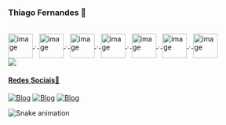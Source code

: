 ### Thiago Fernandes 🤖
<br>

<div>
 <a href="https://github.com/TagFernandes">
 <img align="center" alt="image" height="50" src="https://cdn.jsdelivr.net/gh/devicons/devicon/icons/raspberrypi/raspberrypi-original.svg"> <img align="center" alt="image" height="5" src="https://pngimage.net/wp-content/uploads/2018/06/ponto-branco-png-4.png">
 <img align="center" alt="image" height="50" src="https://cdn.jsdelivr.net/gh/devicons/devicon/icons/arduino/arduino-original-wordmark.svg"> <img align="center" alt="image" height="5" src="https://pngimage.net/wp-content/uploads/2018/06/ponto-branco-png-4.png">
<img align="center" alt="image" height="50" src="https://cdn.jsdelivr.net/gh/devicons/devicon/icons/unity/unity-original-wordmark.svg"> <img align="center" alt="image" height="5" src="https://pngimage.net/wp-content/uploads/2018/06/ponto-branco-png-4.png">
<img align="center" alt="image" height="50" src="https://cdn.jsdelivr.net/gh/devicons/devicon/icons/csharp/csharp-original.svg"> <img align="center" alt="image" height="5" src="https://pngimage.net/wp-content/uploads/2018/06/ponto-branco-png-4.png">
<img align="center" alt="image" height="50" src="https://cdn.jsdelivr.net/gh/devicons/devicon/icons/python/python-original.svg"> <img align="center" alt="image" height="5" src="https://pngimage.net/wp-content/uploads/2018/06/ponto-branco-png-4.png">
<img align="center" alt="image" height="50" src="https://cdn.jsdelivr.net/gh/devicons/devicon/icons/java/java-original-wordmark.svg"> <img align="center" alt="image" height="5" src="https://pngimage.net/wp-content/uploads/2018/06/ponto-branco-png-4.png">
<img align="center" alt="image" height="50" src="https://cdn.jsdelivr.net/gh/devicons/devicon/icons/html5/html5-original-wordmark.svg">
</div>

<div>
  <a href="https://github.com/TagFernandes">
  <img src="https://github-readme-stats.vercel.app/api?username=TagFernandes&show_icons=true&theme=radical&include_all_commits=true&count_private=true"/>
</div>

<!-- ![GitHub stats](https://github-readme-stats.vercel.app/api?username=TagFernandes&show_icons=true&theme=radical) -->


<h4>Redes Sociais📱</h4>

[![Blog](https://img.shields.io/badge/LinkedIn-0077B5?style=for-the-badge&logo=linkedin&logoColor=white)](https://www.linkedin.com/in/tagfernandes)
[![Blog](https://img.shields.io/badge/Instagram-E4405F?style=for-the-badge&logo=instagram&logoColor=white)](https://www.instagram.com/tagfernandes/)
[![Blog](https://img.shields.io/badge/Facebook-1877F2?style=for-the-badge&logo=facebook&logoColor=white)](https://www.facebook.com/TAGFernandes/)

![Snake animation](https://github.com/TagFernandes/TagFernandes/blob/output/github-contribution-grid-snake.svg)
